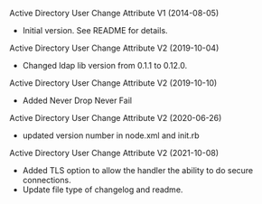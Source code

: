 Active Directory User Change Attribute V1 (2014-08-05)
* Initial version.  See README for details.

Active Directory User Change Attribute V2 (2019-10-04)
* Changed ldap lib version from 0.1.1 to 0.12.0.

Active Directory User Change Attribute V2 (2019-10-10)
* Added Never Drop Never Fail

Active Directory User Change Attribute V2 (2020-06-26)
* updated version number in node.xml and init.rb

Active Directory User Change Attribute V2 (2021-10-08)
* Added TLS option to allow the handler the ability to do secure connections.
* Update file type of changelog and readme.